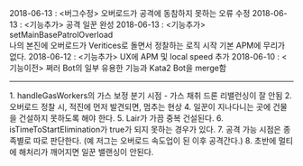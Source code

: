 2018-06-13 : <버그수정>
				오버로드가 공격에 동참하지 못하는 오류 수정
2018-06-13 : <기능추가>
				공격 일꾼 완성
2018-06-13 : <기능추가>
				setMainBasePatrolOverload	
				나의 본진에 오버로드가 Veritices로 돌면서 정찰하는 로직 시작
				기본 APM에 무리가 없다.
2018-06-12 : <기능추가>
				UX에 APM 및 local speed 추가
2018-06-10 : <기능이전>
				쩌러 Bot의 일부 유용한 기능과 Kata2 Bot을 merge함
				
-------------------------------------------------------------------
<TODO or Bug List>
1. handleGasWorkers의 가스 보정 분기 시점
	- 가스 채취 드론 리밸런싱이 잘 안됨
2. 오버로드 정찰 시, 적진에 먼저 발견되면, 멈추는 현상
4. 일꾼이 지나다니는 곳에 건물을 건설하지 못하도록 해야 한다.
5. Lair가 가끔 중복 건설된다.
6. isTimeToStartElimination가 true가 되지 못하는 경우가 있다.
7. 공격 가능 시점은 종족별로 따로 판단한다.
   (예 저그는 오버로드 속도업이 된 이후 공격간다.)
8. 초반에 멀티에 해처리가 깨어지면 일꾼 밸랜싱이 안된다.